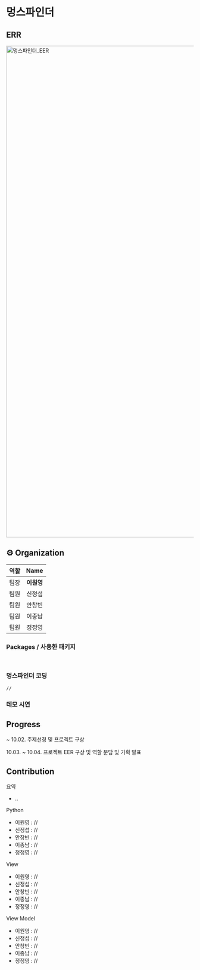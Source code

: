 # 멍스파인더


## ERR
<img width="1315" alt="멍스파인더_EER" src="https://github.com/user-attachments/assets/8c4dd468-39f8-4cac-99e3-070463eee47e">

## ⚙ Organization

|    역할   |           Name           | 
|  :-----: | :----------------------: | 
|    팀장   | <center> **이원영** </center> |
|    팀원   | <center> 신정섭  </center> | 
|    팀원   | <center> 안창빈  </center> | 
|    팀원   | <center> 이종남  </center> | 
|    팀원   | <center> 정정영  </center> |


### Packages / 사용한 패키지

```
 
```


### 멍스파인더 코딩

```
//
```

### 데모 시연



## Progress

~ 10.02. 
  주제선정 및 프로젝트 구상

10.03. ~ 10.04.
  프로젝트 EER 구상 및 역할 분담 및 기획 발표


## Contribution

  요약
  - ..
 
  Python
  -  이원영 : //
  -  신정섭 : //
  -  안창빈 : //
  -  이종남 : //
  -  정정영 : //
  
  View
  -  이원영 : //
  -  신정섭 : //
  -  안창빈 : //
  -  이종남 : //
  -  정정영 : //

  View Model
  -  이원영 : //
  -  신정섭 : //
  -  안창빈 : //
  -  이종남 : //
  -  정정영 : //
 
    
